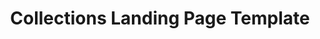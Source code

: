 ---
layout: template
categories: [templates, collections-landing]
type: [sub-nav-item]
title: Collections Landing Page Template
permalink: /templates/collections-landing/
prototype: 
  - name: Collections Landing
    link: "/prototype/collections-landing-page/"
overview: The Collections Landing template is used for landing pages that utilize the collections component to display a list of content.
description: The Collections Landing template is used for landing pages that utilize the collections component to display a list of content.

specs:
    - name: Title
      type: h1
      authored: yes
      content: 80 characters max
      searchable: yes
    - name: Summary
      type: text
      authored: yes
      content: 250 characters max
      searchable: yes
    - name: Hero
      type: image
      authored: yes
      content: ratio 4:1
      searchable:   
    - name: Body
      type: rich text
      authored: yes
    - name: Section
      type: collection component
      authored:
      content: multi-valued see table below
      searchable: yes
    - name: Filters
      type: Accordion
      authored: yes
      content: multi-valued see table below
      searchable: yes
    - name: Attachments
    - name: Pagination
---